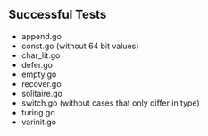 Successful Tests
----------------

- append.go
- const.go (without 64 bit values)
- char_lit.go
- defer.go
- empty.go
- recover.go
- solitaire.go
- switch.go (without cases that only differ in type)
- turing.go
- varinit.go
